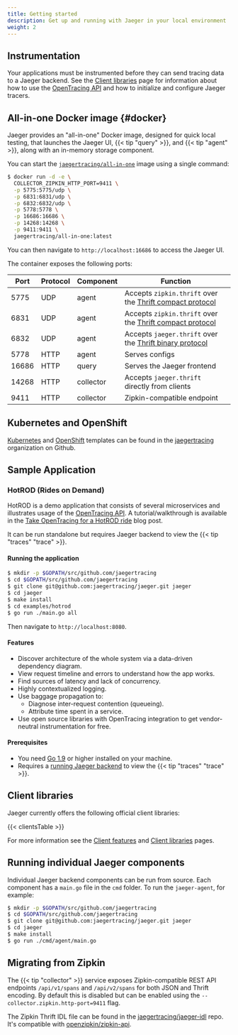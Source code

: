 ```yaml
---
title: Getting started
description: Get up and running with Jaeger in your local environment
weight: 2
---
```


## Instrumentation

Your applications must be instrumented before they can send tracing data to a Jaeger backend. See the [Client libraries](../client-libraries) page for information about how to use the [OpenTracing API](http://opentracing.io/) and how to initialize and configure Jaeger tracers.

## All-in-one Docker image {#docker}

Jaeger provides an "all-in-one" Docker image, designed for quick local testing, that launches the Jaeger UI, {{< tip "query" >}}, and {{< tip "agent" >}}, along with an in-memory storage component.

You can start the [`jaegertracing/all-in-one`](https://hub.docker.com/r/jaegertracing/all-in-one/) image using a single command:

```bash
$ docker run -d -e \
  COLLECTOR_ZIPKIN_HTTP_PORT=9411 \
  -p 5775:5775/udp \
  -p 6831:6831/udp \
  -p 6832:6832/udp \
  -p 5778:5778 \
  -p 16686:16686 \
  -p 14268:14268 \
  -p 9411:9411 \
  jaegertracing/all-in-one:latest
```

You can then navigate to `http://localhost:16686` to access the Jaeger UI.

The container exposes the following ports:

Port | Protocol | Component | Function
---- | -------  | --------- | ---
5775 | UDP      | agent     | Accepts `zipkin.thrift` over the [Thrift compact protocol](https://github.com/apache/thrift/blob/master/doc/specs/thrift-compact-protocol.md)
6831 | UDP      | agent     | Accepts `zipkin.thrift` over the [Thrift compact protocol](https://github.com/apache/thrift/blob/master/doc/specs/thrift-compact-protocol.md)
6832 | UDP      | agent     | Accepts `jaeger.thrift` over the [Thrift binary protocol](https://github.com/apache/thrift/blob/master/doc/specs/thrift-binary-protocol.md)
5778 | HTTP     | agent     | Serves configs
16686| HTTP     | query     | Serves the Jaeger frontend
14268 | HTTP     | collector | Accepts `jaeger.thrift` directly from clients
9411 | HTTP     | collector | Zipkin-compatible endpoint

## Kubernetes and OpenShift

[Kubernetes](https://github.com/jaegertracing/jaeger-kubernetes) and [OpenShift](https://github.com/jaegertracing/jaeger-openshift) templates can be found in the [jaegertracing](https://github.com/jaegertracing/) organization on Github.

## Sample Application

### HotROD (Rides on Demand)

HotROD is a demo application that consists of several microservices and illustrates usage of the [OpenTracing API](http://opentracing.io). A tutorial/walkthrough is available in the [Take OpenTracing for a HotROD ride](https://medium.com/@YuriShkuro/take-opentracing-for-a-hotrod-ride-f6e3141f7941) blog post.

It can be run standalone but requires Jaeger backend to view the {{< tip "traces" "trace" >}}.

#### Running the application

```bash
$ mkdir -p $GOPATH/src/github.com/jaegertracing
$ cd $GOPATH/src/github.com/jaegertracing
$ git clone git@github.com:jaegertracing/jaeger.git jaeger
$ cd jaeger
$ make install
$ cd examples/hotrod
$ go run ./main.go all
```

Then navigate to `http://localhost:8080`.

#### Features

* Discover architecture of the whole system via a data-driven dependency diagram.
* View request timeline and errors to understand how the app works.
* Find sources of latency and lack of concurrency.
* Highly contextualized logging.
* Use baggage propagation to:
  * Diagnose inter-request contention (queueing).
  * Attribute time spent in a service.
* Use open source libraries with OpenTracing integration to get vendor-neutral instrumentation for free.

#### Prerequisites

* You need [Go 1.9](https://golang.org/doc/install) or higher installed on your machine.
* Requires a [running Jaeger backend](#docker) to view the {{< tip "traces" "trace" >}}.

## Client libraries

Jaeger currently offers the following official client libraries:

{{< clientsTable >}}

For more information see the [Client features](../client-features) and [Client libraries](../client-libraries) pages.

## Running individual Jaeger components

Individual Jaeger backend components can be run from source. Each component has a `main.go` file in the `cmd` folder. To run the `jaeger-agent`, for example:

```bash
$ mkdir -p $GOPATH/src/github.com/jaegertracing
$ cd $GOPATH/src/github.com/jaegertracing
$ git clone git@github.com:jaegertracing/jaeger.git jaeger
$ cd jaeger
$ make install
$ go run ./cmd/agent/main.go
```

## Migrating from Zipkin

The {{< tip "collector" >}} service exposes Zipkin-compatible REST API endpoints `/api/v1/spans` and `/api/v2/spans` for both JSON and Thrift encoding.
By default this is disabled but can be enabled using the `--collector.zipkin.http-port=9411` flag.

The Zipkin Thrift IDL file can be found in the [jaegertracing/jaeger-idl](https://github.com/jaegertracing/jaeger-idl/blob/master/thrift/zipkincore.thrift) repo.
It's compatible with [openzipkin/zipkin-api](https://github.com/openzipkin/zipkin-api/blob/master/thrift/zipkinCore.thrift).
